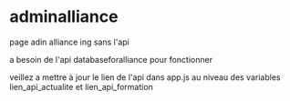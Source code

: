 # adminalliance
page adin alliance ing sans l'api

a besoin de l'api databaseforalliance pour fonctionner

veillez a mettre à jour le lien de l'api dans app.js au niveau des variables lien_api_actualite et lien_api_formation
